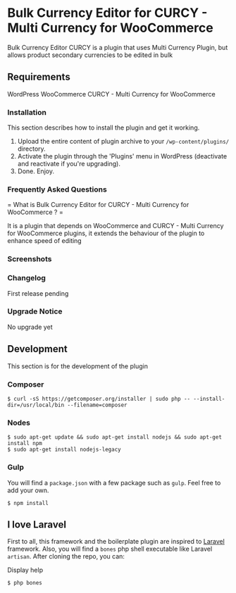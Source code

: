 # Bulk Currency Editor for CURCY - Multi Currency for WooCommerce

Bulk Currency Editor CURCY is a plugin that uses Multi Currency Plugin, but allows product secondary currencies to be edited in bulk

## Requirements

WordPress
WooCommerce
CURCY - Multi Currency for WooCommerce

### Installation

This section describes how to install the plugin and get it working.

1. Upload the entire content of plugin archive to your `/wp-content/plugins/` directory.
2. Activate the plugin through the 'Plugins' menu in WordPress (deactivate and reactivate if you're upgrading).
3. Done. Enjoy.

### Frequently Asked Questions

= What is Bulk Currency Editor for CURCY - Multi Currency for WooCommerce ? =

It is a plugin that depends on WooCommerce and CURCY - Multi Currency for WooCommerce plugins, it extends the behaviour of the plugin to enhance speed of editing

###  Screenshots

### Changelog

First release pending

###  Upgrade Notice

No upgrade yet

## Development

This section is for the development of the plugin

### Composer

    $ curl -sS https://getcomposer.org/installer | sudo php -- --install-dir=/usr/local/bin --filename=composer

### Nodes

    $ sudo apt-get update && sudo apt-get install nodejs && sudo apt-get install npm
    $ sudo apt-get install nodejs-legacy

### Gulp

You will find a `package.json` with a few package such as `gulp`. Feel free to add your own.

    $ npm install

## I love Laravel

First to all, this framework and the boilerplate plugin are inspired to [Laravel](http://laravel.com/) framework. Also, you will find a `bones` php shell executable like Laravel `artisan`.
After cloning the repo, you can:

Display help

    $ php bones

